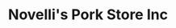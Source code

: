 ---
title: "Novelli's Pork Store Inc"
url: /staten-island/novellis-pork-store-inc/
shop: butcher
---